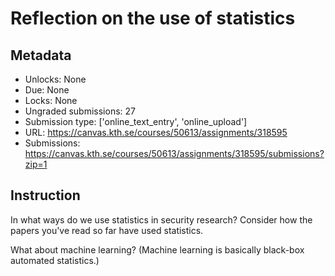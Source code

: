 
# Reflection on the use of statistics

## Metadata

- Unlocks: None
- Due:     None
- Locks:   None
- Ungraded submissions: 27
- Submission type: ['online_text_entry', 'online_upload']
- URL: https://canvas.kth.se/courses/50613/assignments/318595
- Submissions: https://canvas.kth.se/courses/50613/assignments/318595/submissions?zip=1

## Instruction

In what ways do we use statistics in security research? Consider how the
papers you\'ve read so far have used statistics.

What about machine learning? (Machine learning is basically black-box
automated statistics.)



